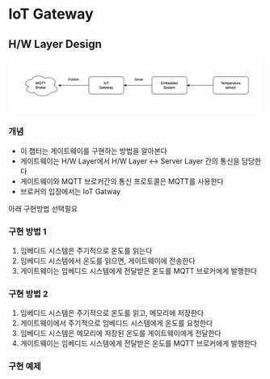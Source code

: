 # IoT Gateway

## H/W Layer Design 

![](resources/book_iot_gateway.png)

### 개념

- 이 챕터는 게이트웨이를 구현하는 방법을 알아본다
- 게이트웨이는 H/W Layer에서 H/W Layer <-> Server Layer 간의 통신을 담당한다
- 게이트웨이와 MQTT 브로커간의 통신 프로토콜은 MQTT를 사용한다
- 브로커의 입장에서는 IoT Gatway  


아래 구현방법 선택필요
### 구현 방법 1

1. 임베디드 시스템은 주기적으로 온도를 읽는다
2. 임베디드 시스템에서 온도를 읽으면, 게이트웨이에 전송한다
3. 게이트웨이는 임베디드 시스템에게 전달받은 온도를 MQTT 브로커에게 발행한다

### 구현 방법 2

1. 임베디드 시스템은 주기적으로 온도를 읽고, 메모리에 저장한다
2. 게이트웨이에서 주기적으로 임베디드 시스템에게 온도를 요청한다
3. 임베디드 시스템은 메모리에 저장된 온도를 게이트웨이에게 전달한다
4. 게이트웨이는 임베디드 시스템에게 전달받은 온도를 MQTT 브로커에게 발행한다


### 구현 예제


